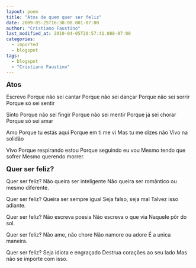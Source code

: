 ```yaml
---
layout: poem
title: "Atos de quem quer ser feliz"
date: 2009-05-25T16:30:00.001-07:00
author: "Cristiano Faustino"
last_modified_at: 2010-04-05T20:57:41.088-07:00
categories:
  - imported
  - blogspot
tags:
  - blogspot
  - "Cristiano Faustino"
---
```


<span style="font-size:130%;"><span style="font-weight: bold;">Atos

Escrevo
Porque não sei cantar
Porque não sei dançar
Porque não sei sorrir
Porque só sei sentir

Sinto
Porque não sei fingir
Porque não sei mentir
Porque já sei chorar
Porque só sei amar

Amo
Porque tu estás aqui
Porque em ti me vi
Mas tu me dizes não
Vivo na solidão

Vivo
Porque respirando estou
Porque seguindo eu vou
Mesmo tendo que sofrer
Mesmo querendo morrer.

<span style="font-weight: bold;font-size:130%;" >Quer ser feliz?

Quer ser feliz?
Não queira ser inteligente
Não queira ser romântico
ou mesmo diferente.

Quer ser feliz?
Queira ser sempre igual
Seja falso, seja mal
Talvez isso adiante.

Quer ser feliz?
Não escreva poesia
Não escreva o que via
Naquele pôr do sol.

Quer ser feliz?
Não ame, não chore
Não namore ou adore
É a unica maneira.

Quer ser feliz?
Seja idiota e engraçado
Destrua corações ao seu lado
Mas não se importe com isso.
